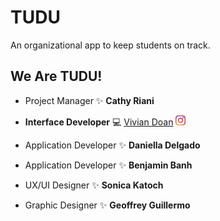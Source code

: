 # TUDU
An organizational app to keep students on track.

## We Are TUDU!

- Project Manager ✨ __Cathy Riani__

- __Interface Developer__ 💻 [Vivian Doan](https://github.com/viviandoan) [![alt text][image]][hyperlink]

  [hyperlink]: https://www.instagram.com/vivdoan/
  [image]: https://raw.githubusercontent.com/juneate/classroom-collab/master/img/instagram.png

- Application Developer ✨ __Daniella Delgado__
- Application Developer ✨ __Benjamin Banh__
- UX/UI Designer ✨ __Sonica Katoch__
- Graphic Designer ✨ __Geoffrey Guillermo__
